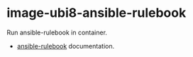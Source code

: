 # image-ubi8-ansible-rulebook

Run ansible-rulebook in container.

- [ansible-rulebook](https://ansible-rulebook.readthedocs.io/en/latest/) documentation.
